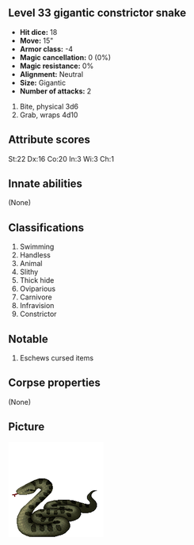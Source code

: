 ## Level 33 gigantic constrictor snake

- **Hit dice:** 18
- **Move:** 15"
- **Armor class:** -4
- **Magic cancellation:** 0 (0%)
- **Magic resistance:** 0%
- **Alignment:** Neutral
- **Size:** Gigantic
- **Number of attacks:** 2
1. Bite, physical 3d6
2. Grab, wraps 4d10

## Attribute scores

St:22 Dx:16 Co:20 In:3 Wi:3 Ch:1

## Innate abilities

(None)

## Classifications

1. Swimming
2. Handless
3. Animal
4. Slithy
5. Thick hide
6. Oviparious
7. Carnivore
8. Infravision
9. Constrictor

## Notable

1. Eschews cursed items

## Corpse properties

(None)

## Picture

![Giant anaconda](https://github.com/hyvanmielenpelit/GnollHackTileSet/blob/main/Monsters/giant_anaconda/giant_anaconda.png?raw=true)
